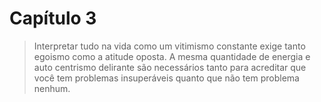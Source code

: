 # Capítulo 3

> Interpretar tudo na vida como um vitimismo constante exige tanto
> egoismo como a atitude oposta. A mesma quantidade de energia e auto
> centrismo delirante são necessários tanto para acreditar que você tem
> problemas insuperáveis quanto que não tem problema nenhum.

